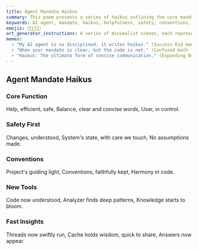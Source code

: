 ```yaml
---
title: Agent Mandate Haikus
summary: This poem presents a series of haikus outlining the core mandates of an AI agent, focusing on helpfulness, safety, adherence to conventions, understanding new tools, and providing fast insights.
keywords: AI agent, mandate, haikus, helpfulness, safety, conventions, new tools, insights, core function, balance, user control, system state, harmony, code, analyzer, knowledge, threads, cache, wisdom
emojis: 🤖📜✅💡🚀
art_generator_instructions: A series of minimalist scenes, each representing a haiku. For "Core Function," a balanced scale with a robot and a human hand. For "Safety First," a delicate touch on a complex system. For "Conventions," a flowing river of code adhering to a clear path. For "New Tools," a lightbulb illuminating a complex diagram. For "Fast Insights," a network of glowing threads converging rapidly. The overall feeling should be one of precision, efficiency, and thoughtful design.
memes:
  - "My AI agent is so disciplined, it writes haikus." (Success Kid meme)
  - "When your mandate is clear, but the code is not." (Confused math lady meme)
  - "Haikus: The ultimate form of concise communication." (Expanding Brain meme)
---
```

## Agent Mandate Haikus

### Core Function
Help, efficient, safe,
Balance, clear and concise words,
User, in control.

### Safety First
Changes, understood,
System's state, with care we touch,
No assumptions made.

### Conventions
Project's guiding light,
Conventions, faithfully kept,
Harmony in code.

### New Tools
Code now understood,
Analyzer finds deep patterns,
Knowledge starts to bloom.

### Fast Insights
Threads now swiftly run,
Cache holds wisdom, quick to share,
Answers now appear.